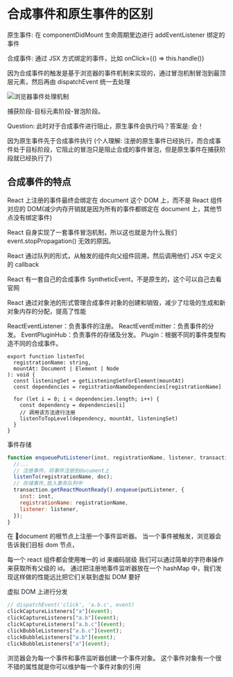 # 合成事件和原生事件的区别

原生事件: 在 componentDidMount 生命周期里边进行 addEventListener 绑定的事件

合成事件: 通过 JSX 方式绑定的事件，比如 onClick={() => this.handle()}

因为合成事件的触发是基于浏览器的事件机制来实现的，通过冒泡机制冒泡到最顶层元素，然后再由 dispatchEvent 统一去处理

![浏览器事件处理机制](https://tva1.sinaimg.cn/large/0081Kckwgy1gkme5usom2j30mg088759.jpg)

捕获阶段-目标元素阶段-冒泡阶段。

Question: 此时对于合成事件进行阻止，原生事件会执行吗？答案是: 会！

因为原生事件先于合成事件执行 (个人理解: 注册的原生事件已经执行，而合成事件处于目标阶段，它阻止的冒泡只是阻止合成的事件冒泡，但是原生事件在捕获阶段就已经执行了)

## 合成事件的特点

React 上注册的事件最终会绑定在 document 这个 DOM 上，而不是 React 组件对应的 DOM(减少内存开销就是因为所有的事件都绑定在 document 上，其他节点没有绑定事件)

React 自身实现了一套事件冒泡机制，所以这也就是为什么我们 event.stopPropagation() 无效的原因。

React 通过队列的形式，从触发的组件向父组件回溯，然后调用他们 JSX 中定义的 callback

React 有一套自己的合成事件 SyntheticEvent，不是原生的，这个可以自己去看官网

React 通过对象池的形式管理合成事件对象的创建和销毁，减少了垃圾的生成和新对象内存的分配，提高了性能

ReactEventListener：负责事件的注册。
ReactEventEmitter：负责事件的分发。
EventPluginHub：负责事件的存储及分发。
Plugin：根据不同的事件类型构造不同的合成事件。

```JS
export function listenTo(
  registrationName: string,
  mountAt: Document | Element | Node
): void {
  const listeningSet = getListeningSetForElement(mountAt)
  const dependencies = registrationNameDependencies[registrationName]

  for (let i = 0; i < dependencies.length; i++) {
    const dependency = dependencies[i]
    // 调用该方法进行注册
    listenToTopLevel(dependency, mountAt, listeningSet)
  }
}
```

事件存储

```js
function enqueuePutListener(inst, registrationName, listener, transaction) {
  //...
  // 注册事件，将事件注册到document上
  listenTo(registrationName, doc);
  // 存储事件,放入事务队列中
  transaction.getReactMountReady().enqueue(putListener, {
    inst: inst,
    registrationName: registrationName,
    listener: listener,
  });
}
```

在 document 的根节点上注册一个事件监听器。 当一个事件被触发，浏览器会告诉我们目标 dom 节点，

每一个 react 组件都会使用唯一的 id 来编码层级 我们可以通过简单的字符串操作来获取所有父级的 id。 通过把注册地事件监听器放在一个 hashMap 中，我们发现这样做的性能远比把它们关联到虚拟 DOM 要好

虚拟 DOM 上进行分发

```js
// dispatchEvent('click', 'a.b.c', event)
clickCaptureListeners["a"](event);
clickCaptureListeners["a.b"](event);
clickCaptureListeners["a.b.c"](event);
clickBubbleListeners["a.b.c"](event);
clickBubbleListeners["a.b"](event);
clickBubbleListeners["a"](event);
```

浏览器会为每一个事件和事件监听器创建一个事件对象。 这个事件对象有一个很不错的属性就是你可以维护每一个事件对象的引用
